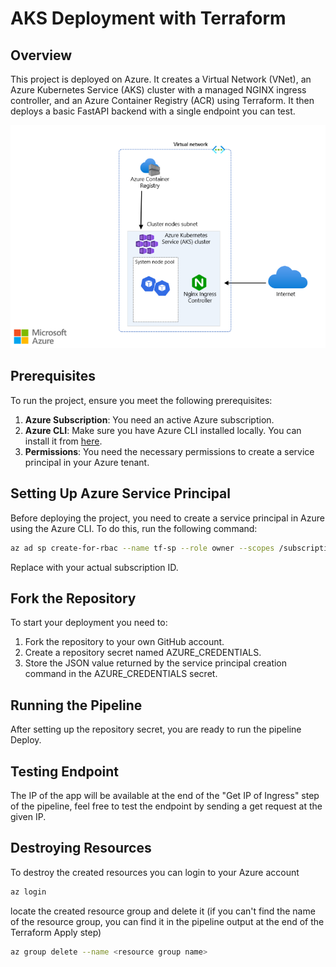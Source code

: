 # AKS Deployment with Terraform

## Overview
This project is deployed on Azure. It creates a Virtual Network (VNet), an Azure Kubernetes Service (AKS) cluster with a managed NGINX ingress controller, and an Azure Container Registry (ACR) using Terraform. It then deploys a basic FastAPI backend with a single endpoint you can test.

![alt text](image.png)

## Prerequisites

To run the project, ensure you meet the following prerequisites:

1. **Azure Subscription**: You need an active Azure subscription.
2. **Azure CLI**: Make sure you have Azure CLI installed locally. You can install it from [here](https://docs.microsoft.com/en-us/cli/azure/install-azure-cli).
3. **Permissions**: You need the necessary permissions to create a service principal in your Azure tenant.

## Setting Up Azure Service Principal

Before deploying the project, you need to create a service principal in Azure using the Azure CLI. To do this, run the following command:

```bash
az ad sp create-for-rbac --name tf-sp --role owner --scopes /subscriptions/<subscriptionid> --json-auth
```
Replace <subscriptionid> with your actual subscription ID.

## Fork the Repository
To start your deployment you need to:
1. Fork the repository to your own GitHub account.
2. Create a repository secret named AZURE_CREDENTIALS.
3. Store the JSON value returned by the service principal creation command in the AZURE_CREDENTIALS secret.

## Running the Pipeline
After setting up the repository secret, you are ready to run the pipeline Deploy.

## Testing Endpoint
The IP of the app will be available at the end of the "Get IP of Ingress" step of the pipeline, feel free to test the endpoint by sending a get request at the given IP.

## Destroying Resources
To destroy the created resources you can login to your Azure account 

```bash
az login
```
locate the created resource group and delete it (if you can't find the name of the resource group, you can find it in the pipeline output at the end of the Terraform Apply step)


```bash
az group delete --name <resource group name>
```